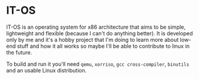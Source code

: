 # IT-OS
IT-OS is an operating system for x86 architecture that aims to be simple, lightweight and flexible (because I can't do anything better). It is developed only by me and it's a hobby project that I'm doing to learn more about low-end stuff and how it all works so maybe I'll be able to contribute to linux in the future.

To build and run it you'll need `qemu`, `xorriso`, `gcc cross-compiler`, `binutils` and an usable Linux distribution.
